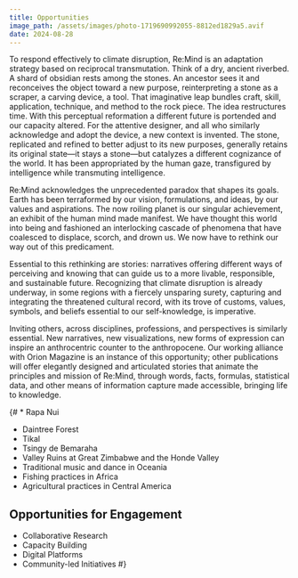 ```yaml
---
title: Opportunities
image_path: /assets/images/photo-1719690992055-8812ed1829a5.avif
date: 2024-08-28
---
```


To respond effectively to climate disruption, Re:Mind is an adaptation strategy based on reciprocal transmutation.  Think of a dry, ancient riverbed. A shard of obsidian rests among the stones. An ancestor sees it and reconceives the object toward a new purpose, reinterpreting a stone as a scraper, a carving device, a tool. That imaginative leap bundles craft, skill, application, technique, and method to the rock piece. The idea restructures time. With this perceptual reformation a different future is portended and our capacity altered.  For the attentive designer, and all who similarly acknowledge and adopt the device, a new context is invented. The stone, replicated and refined to better adjust to its new purposes, generally retains its original state—it stays a stone—but catalyzes a different cognizance of the world. It has been appropriated by the human gaze, transfigured by intelligence while transmuting intelligence. 

<!-- more -->

Re:Mind acknowledges the unprecedented paradox that shapes its goals. Earth has been terraformed by our vision, formulations, and ideas, by our values and aspirations. The now roiling planet is our singular achievement, an exhibit of the human mind made manifest. We have thought this world into being and fashioned an interlocking cascade of phenomena that have coalesced to displace, scorch, and drown us. We now have to rethink our way out of this predicament. 

Essential to this rethinking are stories: narratives offering different ways of perceiving and knowing that can guide us to a more livable, responsible, and sustainable future. Recognizing that climate disruption is already underway, in some regions with a fiercely unsparing surety, capturing and integrating the threatened cultural record, with its trove of customs, values, symbols, and beliefs essential to our self-knowledge, is imperative. 

Inviting others, across disciplines, professions, and perspectives is similarly essential. New narratives, new visualizations, new forms of expression can inspire an anthrocentric counter to the anthropocene. Our working alliance with Orion Magazine is an instance of this opportunity; other publications will offer elegantly designed and articulated stories that animate the principles and mission of Re:Mind, through words, facts, formulas, statistical data, and other means of information capture made accessible, bringing life to knowledge.

{# * Rapa Nui
* Daintree Forest
* Tikal
* Tsingy de Bemaraha
* Valley Ruins at Great Zimbabwe and the Honde Valley
* Traditional music and dance in Oceania
* Fishing practices in Africa
* Agricultural practices in Central America

## Opportunities for Engagement

* Collaborative Research
* Capacity Building
* Digital Platforms
* Community-led Initiatives #}

